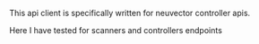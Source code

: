 This api client is specifically written for neuvector controller apis.

Here I have tested for scanners and controllers endpoints
